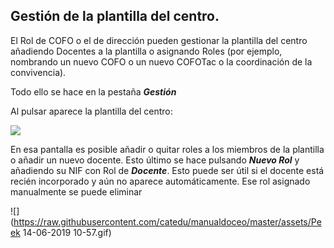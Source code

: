## Gestión de la plantilla del centro.

El Rol de COFO o el de dirección pueden gestionar la plantilla del centro añadiendo Docentes a la plantilla o asignando Roles (por ejemplo, nombrando un nuevo COFO o un nuevo COFOTac o la coordinación de la convivencia).

Todo ello se hace en la pestaña _**Gestión**_

Al pulsar aparece la plantilla del centro:

![](https://raw.githubusercontent.com/catedu/manualdoceo/master/assets/Selección_734.png)

En esa pantalla es posible añadir o quitar roles a los miembros de la plantilla o añadir un nuevo docente. Esto último se hace pulsando **_Nuevo Rol_** y añadiendo su NIF con Rol de _**Docente**_. Esto puede ser útil si el docente está recién incorporado y aún no aparece automáticamente. Ese rol asignado manualmente se puede eliminar 

![](https://raw.githubusercontent.com/catedu/manualdoceo/master/assets/Peek 14-06-2019 10-57.gif)